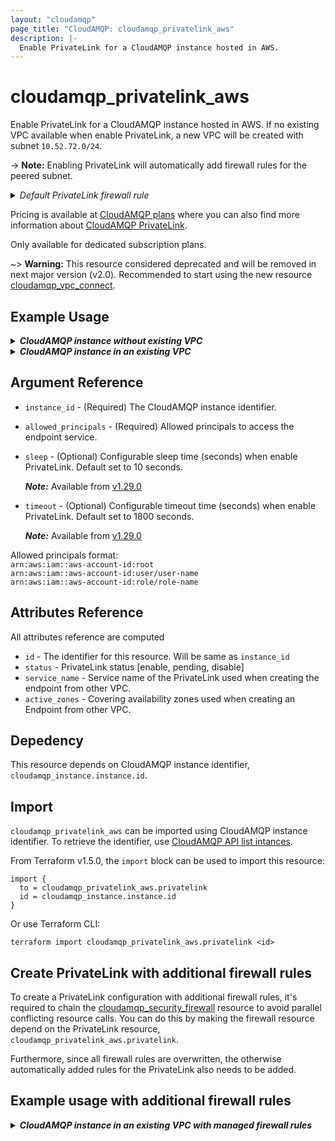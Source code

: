 ```yaml
---
layout: "cloudamqp"
page_title: "CloudAMQP: cloudamqp_privatelink_aws"
description: |-
  Enable PrivateLink for a CloudAMQP instance hosted in AWS.
---
```


# cloudamqp_privatelink_aws

Enable PrivateLink for a CloudAMQP instance hosted in AWS. If no existing VPC available when enable
PrivateLink, a new VPC will be created with subnet `10.52.72.0/24`.

-> **Note:** Enabling PrivateLink will automatically add firewall rules for the peered subnet.

<details>
 <summary>
    <i>Default PrivateLink firewall rule</i>
  </summary>

```hcl
rules {
  Description = "PrivateLink setup"
  ip          = "<VPC Subnet>"
  ports       = []
  services    = ["AMQP", "AMQPS", "HTTPS", "STREAM", "STREAM_SSL", "STOMP", "STOMPS", "MQTT", "MQTTS"]
}
```

</details>

Pricing is available at [CloudAMQP plans] where you can also find more information about
[CloudAMQP PrivateLink].

Only available for dedicated subscription plans.

~> **Warning:** This resource considered deprecated and will be removed in next major version (v2.0).
Recommended to start using the new resource [cloudamqp_vpc_connect].

## Example Usage

<details>
  <summary>
    <b>
      <i>CloudAMQP instance without existing VPC</i>
    </b>
  </summary>

```hcl
resource "cloudamqp_instance" "instance" {
  name   = "Instance 01"
  plan   = "bunny-1"
  region = "amazon-web-services::us-west-1"
  tags   = []
}

resource "cloudamqp_privatelink_aws" "privatelink" {
  instance_id = cloudamqp_instance.instance.id
  allowed_principals = [
    "arn:aws:iam::aws-account-id:user/user-name"
  ]
}
```

</details>

<details>
  <summary>
    <b>
      <i>CloudAMQP instance in an existing VPC</i>
    </b>
  </summary>

```hcl
resource "cloudamqp_vpc" "vpc" {
  name    = "Standalone VPC"
  region  = "amazon-web-services::us-west-1"
  subnet  = "10.56.72.0/24"
  tags    = []
}

resource "cloudamqp_instance" "instance" {
  name                = "Instance 01"
  plan                = "bunny-1"
  region              = "amazon-web-services::us-west-1"
  tags                = []
  vpc_id              = cloudamqp_vpc.vpc.id
  keep_associated_vpc = true
}

resource "cloudamqp_privatelink_aws" "privatelink" {
  instance_id = cloudamqp_instance.instance.id
  allowed_principals = [
    "arn:aws:iam::aws-account-id:user/user-name"
  ]
}
```

</details>

## Argument Reference

* `instance_id`         - (Required) The CloudAMQP instance identifier.
* `allowed_principals`  - (Required) Allowed principals to access the endpoint service.
* `sleep`               - (Optional) Configurable sleep time (seconds) when enable PrivateLink.
                          Default set to 10 seconds.

  ***Note:*** Available from [v1.29.0]

* `timeout`             - (Optional) Configurable timeout time (seconds) when enable PrivateLink.
                          Default set to 1800 seconds.

  ***Note:*** Available from [v1.29.0]

Allowed principals format: <br>
`arn:aws:iam::aws-account-id:root` <br>
`arn:aws:iam::aws-account-id:user/user-name` <br>
`arn:aws:iam::aws-account-id:role/role-name`

## Attributes Reference

All attributes reference are computed

* `id`            - The identifier for this resource. Will be same as `instance_id`
* `status`        - PrivateLink status [enable, pending, disable]
* `service_name`  - Service name of the PrivateLink used when creating the endpoint from other VPC.
* `active_zones`  - Covering availability zones used when creating an Endpoint from other VPC.

## Depedency

This resource depends on CloudAMQP instance identifier, `cloudamqp_instance.instance.id`.

## Import

`cloudamqp_privatelink_aws` can be imported using CloudAMQP instance identifier. To retrieve the
identifier, use [CloudAMQP API list intances].

From Terraform v1.5.0, the `import` block can be used to import this resource:

```hcl
import {
  to = cloudamqp_privatelink_aws.privatelink
  id = cloudamqp_instance.instance.id
}
```

Or use Terraform CLI:

`terraform import cloudamqp_privatelink_aws.privatelink <id>`

## Create PrivateLink with additional firewall rules

To create a PrivateLink configuration with additional firewall rules, it's required to chain the
[cloudamqp_security_firewall] resource to avoid parallel conflicting resource calls. You can do this
by making the firewall resource depend on the PrivateLink resource,
`cloudamqp_privatelink_aws.privatelink`.

Furthermore, since all firewall rules are overwritten, the otherwise automatically added rules for
the PrivateLink also needs to be added.

## Example usage with additional firewall rules

<details>
  <summary>
    <b>
      <i>CloudAMQP instance in an existing VPC with managed firewall rules</i>
    </b>
  </summary>

```hcl
resource "cloudamqp_vpc" "vpc" {
  name    = "Standalone VPC"
  region  = "amazon-web-services::us-west-1"
  subnet  = "10.56.72.0/24"
  tags    = []
}

resource "cloudamqp_instance" "instance" {
  name                = "Instance 01"
  plan                = "bunny-1"
  region              = "amazon-web-services::us-west-1"
  tags                = []
  vpc_id              = cloudamqp_vpc.vpc.id
  keep_associated_vpc = true
}

resource "cloudamqp_privatelink_aws" "privatelink" {
  instance_id = cloudamqp_instance.instance.id
  allowed_principals = [
    "arn:aws:iam::aws-account-id:user/user-name"
  ]
}

resource "cloudamqp_security_firewall" "firewall_settings" {
  instance_id = cloudamqp_instance.instance.id

  rules {
    description = "Custom PrivateLink setup"
    ip          = cloudamqp_vpc.vpc.subnet
    ports       = []
    services    = ["AMQP", "AMQPS", "HTTPS", "STREAM", "STREAM_SSL"]
  }

  rules {
    description = "MGMT interface"
    ip          = "0.0.0.0/0"
    ports       = []
    services    = ["HTTPS"]
  }

  depends_on = [
    cloudamqp_privatelink_aws.privatelink
   ]
}
```

</details>

[CloudAMQP API list intances]: https://docs.cloudamqp.com/index.html#tag/instances/get/instances
[CloudAMQP plans]: https://www.cloudamqp.com/plans.html
[CloudAMQP PrivateLink]: https://www.cloudamqp.com/docs/cloudamqp-privatelink.html#aws-privatelink
[cloudamqp_security_firewall]: ./security_firewall.md
[cloudamqp_vpc_connect]: ./vpc_connect.md
[v1.29.0]: https://github.com/cloudamqp/terraform-provider-cloudamqp/releases/tag/v1.29.0
